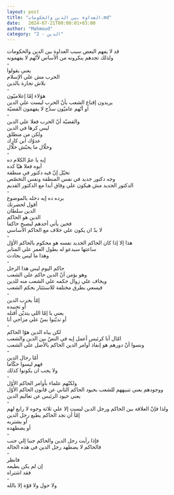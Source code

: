 ```yaml
---
layout: post
title: "العداوة بين الدين والحكومات.md"
date:   2024-07-21T00:00:01+03:00
author: "Mahmoud"
category: "2 - الدين"
---
```

قد لا يفهم البعض سبب العداوة بين الدين والحكومات\
ولذلك تجدهم ينكرونه من الأساس لأنّهم لا يفهمونه\
-\
يعني يقولوا\
الحرب مش علي الإسلام\
بلاش تجارة بالدين\
-\
هؤلاء إمّا إعلاميّون\
يريدون إقناع الشعب بأنّ الحرب ليست علي الدين\
او أنّهم عاميّون سذّج لا يفهمون القضيّة\
-\
والقضيّة أنّ الحرب فعلا علي الدين\
ليس كرها في الدين\
ولكن من منطلق\
عدوّك ابن كارك\
وخلّال ما يحبّش خلّال\
-\
إيه يا عمّ الكلام ده\
أيوه فعلا هيّا كده\
تخيّل إنّ فيه دكتور في منطقة\
وجه دكتور جديد في نفس المنطقة ونفس التخصّص\
الدكتور الجديد مش هيكون علي وفاق أبدا مع الدكتور
القديم\
-\
برده ده إيه دخله بالموضوع\
أقول لحضرتك\
الدين سلطان\
الدين هو الحاكم\
فحين يأتي أحدهم ليصبح حاكما\
لا بدّ ان يكون علي خلاف مع الحاكم الأساسي\
-\
هذا إلا إذا كان الحاكم الجديد نفسه هو محكوم بالحاكم
الأوّل\
ساعتها سيدعو له بطول العمر علي المنابر\
وهذا ما ليس بحادث\
-\
حاكم اليوم ليس هذا الرجل\
وهو يؤمن أنّ الدين حاكم علي الشعب\
ويخاف علي زوال حكمه علي الشعب منه للدين\
فيسعي بطرق مختلفة للاستئثار بحكم الشعب\
-\
إمّأ بحرب الدين\
أو تجنيده\
يعني يا إمّا اللي يتديّن أقتله\
أو تديّنوا بسّ علي مزاجي أنا\
-\
لكن يباه الدين هوّا الحاكم\
امّال أنا كرئيس أعمل إيه في النصّ بين الدين والشعب\
ونسوا أنّ دورهم هو إنفاذ أوامر الدين الحاكم بالأصل علي
الشعب\
-\
أمّا رجال الدين\
فهم ليسوا حكّاما\
ولا يجب ان يكونوا كذلك\
-\
ولكنّهم علماء بأوامر الحاكم الأوّل\
ووجودهم يعني تنبيههم للشعب بحيود الحاكم الثاني عن قانون
الحاكم الأوّل\
يعني حيود الرئيس عن تعاليم الدين\
-\
ولذا فإنّ العلاقة بين الحاكم ورجل الدين ليست إلا علي
ثلاثة وجوه لا رابع لهم\
إمّأ أن تجد الحاكم يطيع رجل الدين\
أو يشتريه\
أو يضطهده\
-\
فإذا رأيت رجل الدين والحاكم جنبا إلي جنب\
فالحاكم لا يضطهد رجل الدين في هذه الحالة\
-\
فانظر\
إن لم يكن يطيعه\
فقد اشتراه\
-\
ولا حول ولا قوّة إلا بالله
